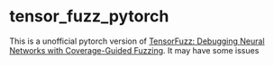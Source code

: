 # tensor_fuzz_pytorch

This is a unofficial pytorch version of [TensorFuzz: Debugging Neural Networks with Coverage-Guided Fuzzing](https://arxiv.org/abs/1807.10875). It may have some issues
